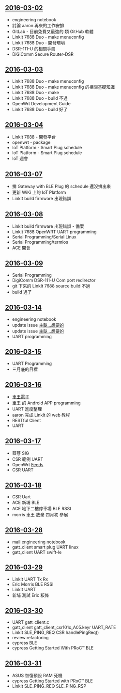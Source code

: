 [2016-03-02](https://github.com/silenceuncrio/diary/wiki/20160302_jeffrey)
---
- engineering notebook
- 討論 aaron 再來的工作安排
- GitLab - 目前免費又最強的 類 GitHub 軟體
- LinkIt 7688 Duo - make menuconfig
- LinkIt 7688 Duo - 開發環境
- DSR-111-U 的相關手冊
- DiGiComm Secure Router-DSR

[2016-03-03](https://github.com/silenceuncrio/diary/wiki/20160303_jeffrey)
---
- LinkIt 7688 Duo - make menuconfig
- LinkIt 7688 Duo - make menuconfig 的相關基礎知識
- LinkIt 7688 Duo - make
- LinkIt 7688 Duo - build 不過
- OpenWrt Development Guide
- LinkIt 7688 Duo - build 好了

[2016-03-04](https://github.com/silenceuncrio/diary/wiki/20160304_jeffrey)
---
- LinkIt 7688 - 開發平台
- openwrt - package
- IoT Platform - Smart Plug schedule
- IoT Platform - Smart Plug schedule
- IoT 週會

[2016-03-07](https://github.com/silenceuncrio/diary/wiki/20160307_jeffrey)
---
- 排 Gateway with BLE Plug 的 schedule 還沒排出來
- 更新 WiKi 上的 IoT Platform
- LinkIt build firmware 出現錯誤

[2016-03-08](https://github.com/silenceuncrio/diary/wiki/20160308_jeffrey)
---
- LinkIt build firmware 出現錯誤 - 備案
- LinkIt 7688 OpenWRT UART programming
- Serial Programming/Serial Linux 
- Serial Programming/termios
- ACE 開會  

[2016-03-09](https://github.com/silenceuncrio/diary/wiki/20160309_jeffrey)
---
- Serial Programming
- DigiComm DSR-111-U Com port redirector
- git 下來的 LinkIt 7688 source build 不過  
- build 過了

[2016-03-14](https://github.com/silenceuncrio/diary/wiki/20160314_jeffrey)
---
- engineering notebook
- update issue [主臥...想要的](https://github.com/silenceuncrio/diary/issues/10)
- update issue [主臥...想要的](https://github.com/silenceuncrio/diary/issues/10)
- UART programming

[2016-03-15](https://github.com/silenceuncrio/diary/wiki/20160315_jeffrey)
---
- UART Programming
- 三月底的目標

[2016-03-16](https://github.com/silenceuncrio/diary/wiki/20160316_jeffrey)
---
- [車王電子](http://www.more.com.tw/)  
- 車王 的 Android APP programming
- UART 進度整理
- aaron 完成 LinkIt 的 web 教程
- RESTful Client
- UART

[2016-03-17](https://github.com/silenceuncrio/diary/wiki/20160317_jeffrey)
---
- 藍芽 SIG
- CSR 範例 UART
- OpenWrt [Feeds](https://wiki.openwrt.org/doc/devel/feeds)
- CSR UART

[2016-03-18](https://github.com/silenceuncrio/diary/wiki/20160318_jeffrey)
---
- CSR Uart
- ACE 新埔 BLE
- ACE 地下二樓停車場 BLE RSSI
- morris 車王 放棄 四月初 參展  

[2016-03-28](https://github.com/silenceuncrio/diary/wiki/20160328_jeffrey)
---
- mail engineering notebook
- gatt_client smart plug UART linux
- gatt_client UART swift-le

[2016-03-29](https://github.com/silenceuncrio/diary/wiki/20160329_jeffrey)
---
- LinkIt UART Tx Rx
- Eric Morris BLE RSSI  
- LinkIt UART
- 新埔 測試 Eric 粄條  

[2016-03-30](https://github.com/silenceuncrio/diary/wiki/20160330_jeffrey)
---
- UART gatt_client.c
- gatt_client gatt_client_csr101x_A05.keyr UART_RATE
- LinkIt SLE_PING_REQ CSR handlePingReq()
- review refactoring
- cypress BLE  
- cypress Getting Started With PRoC™ BLE

[2016-03-31](https://github.com/silenceuncrio/diary/wiki/20160331_jeffrey)
---
- ASUS 恢復預設 RAM 死機
- cypress Getting Started with PRoC™ BLE
- LinkIt SLE_PING_REQ SLE_PING_RSP


